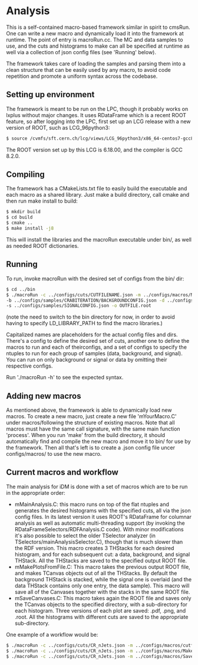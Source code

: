 # Analysis

This is a self-contained macro-based framework similar in spirit to cmsRun. One can write a new macro and dynamically load it into the framework at runtime. The point of entry is macroRun.cc. The MC and data samples to use, and the cuts and histograms to make can all be specified at runtime as well via a collection of json config files (see 'Running' below).

The framework takes care of loading the samples and parsing them into a clean structure that can be easily used by any macro, to avoid code repetition and promote a uniform syntax across the codebase.

## Setting up environment

The framework is meant to be run on the LPC, though it probably works on lxplus without major changes. It uses RDataFrame which is a recent ROOT feature, so after logging into the LPC, first set up an LCG release with a new version of ROOT, such as LCG_96python3:

```bash
$ source /cvmfs/sft.cern.ch/lcg/views/LCG_96python3/x86_64-centos7-gcc8-opt/setup.sh
```
The ROOT version set up by this LCG is 6.18.00, and the compiler is GCC 8.2.0.

## Compiling

The framework has a CMakeLists.txt file to easily build the executable and each macro as a shared library. Just make a build directory, call cmake and then run make install to build:

```bash
$ mkdir build
$ cd build
$ cmake ..
$ make install -j8
```

This will install the libraries and the macroRun executable under bin/, as well as needed ROOT dictionaries.

## Running

To run, invoke macroRun with the desired set of configs from the bin/ dir:

```bash
$ cd ../bin
$ ./macroRun -c ../configs/cuts/CUTFILENAME.json -m ../configs/macros/MACROFILENAME.json \
-b ../configs/samples/CRABITERATION/BACKGROUNDCONFIG.json -d ../configs/samples/CRABITERATION/DATACONFIG.json \
-s ../configs/samples/SIGNALCONFIG.json -o OUTFILE.root
```

(note the need to switch to the bin directory for now, in order to avoid having to specify LD_LIBRARY_PATH to find the macro libraries.)

Capitalized names are placeholders for the actual config files and dirs. There's a config to define the desired set of cuts, another one to define the macros to run and each of theirconfigs, and a set of configs to specify the ntuples to run for each group of samples (data, background, and signal). You can run on only background or signal or data by omitting their respective configs.

Run './macroRun -h' to see the expected syntax.

## Adding new macros

As mentioned above, the framework is able to dynamically load new macros. To create a new macro, just create a new file 'mYourMacro.C' under macros/following the structure of existing macros. Note that all macros must have the same call signature, with the same main function 'process'. When you run 'make' from the build directory, it should automatically find and compile the new macro and move it to bin/ for use by the framework. Then all that's left is to create a .json config file uncer configs/macros/ to use the new macro.

## Current macros and workflow

The main analysis for iDM is done with a set of macros which are to be run in the appropriate order:

* mMainAnalysis.C: this macro runs on top of the flat ntuples and generates the desired histograms with the specified cuts, all via the json config files. In its latest version it uses ROOT's RDataFrame for columnar analysis as well as automatic multi-threading support (by invoking the RDataFrameSelectors/RDFAnalysis.C code). With minor modifications it's also possible to select the older TSelector analyzer (in TSelectors/mainAnalysisSelector.C), though that is much slower than the RDF version. This macro creates 3 THStacks for each desired histogram, and for each subsequent cut: a data, background, and signal THStack. All the THStacks are saved to the specified output ROOT file.
* mMakePlotsFromFile.C: This macro takes the previous output ROOT file, and makes TCanvas objects out of all the THStacks. By default the background THStack is stacked, while the signal one is overlaid (and the data THStack contains only one entry, the data sample). This macro will save all of the Canvases together with the stacks in the same ROOT file.
* mSaveCanvases.C: This macro takes again the ROOT file and saves only the TCanvas objects to the specified directory, with a sub-directory for each histogram. Three versions of each plot are saved: .pdf, .png, and .root. All the histograms with different cuts are saved to the appropriate sub-directory.

One example of a workflow would be:

```bash
$ ./macroRun -c ../configs/cuts/CR_nJets.json -m ../configs/macros/cutflow_CR_nJets.json -b ../configs/samples/sixthrun/backgrounds_full.json -d ../configs/samples/sixthrun/data_full.json -o plots_CR_nJets_sixthrun.root
$ ./macroRun -c ../configs/cuts/CR_nJets.json -m ../configs/macros/MakePlots.json -i plots_CR_nJets_sixthrun.root
$ ./macroRun -c ../configs/cuts/CR_nJets.json -m ../configs/macros/SaveCanvases.json -i plots_CR_nJets_sixthrun.root
```
